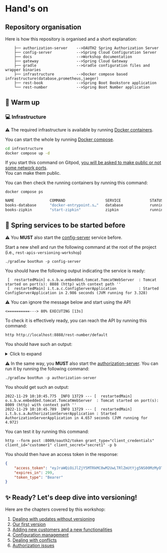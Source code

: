 # Hand's on

## Repository organisation

Here is how this repository is organised and a short explanation:

```jshelllanguage
    ├── authorization-server    -->OAUTH2 Spring Authorization Server
    ├── config-server           -->Spring Cloud Configuration Server
    ├── docs                    -->Workshop documentation
    ├── gateway                 -->Spring Cloud Gateway
    ├── gradle                  -->Gradle configuration files and wrapper binaries
    ├── infrastructure          -->Docker compose based infrastructure(database,prometheus,jaeger)
    ├── rest-book               -->Spring Boot Bookstore application
    └── rest-number             -->Spring Boot Number application
```

## :running: Warm up

### :computer: Infrastructure

:warning: The required infrastructure is available by
running [Docker containers](https://www.docker.com/resources/what-container/).

You can start the whole by running [Docker compose](https://docs.docker.com/compose/).

```bash
cd infrastructure
docker compose up -d
```

If you start this command on Gitpod, [you will be asked to make public or not some network ports](https://www.gitpod.io/docs/configure/workspaces/ports).  
You can make them public.

You can then check the running containers by running this command:

```jshelllanguage
docker compose ps
```

```bash
NAME                COMMAND                  SERVICE             STATUS              PORTS
books-database      "docker-entrypoint.s…"   database            running             0.0.0.0:5432->5432/tcp
books-zipkin        "start-zipkin"           zipkin              running (healthy)   9410/tcp, 0.0.0.0:9411->9411/tcp

```

## :information_desk_person: Spring services to be started before

:warning: You **MUST** also start the [config-server](../config-server) service before.

Start a new shell and run the following command at the root of the project (i.e., ``rest-apis-versioning-workshop``)

```
./gradlew bootRun -p config-server
```

You should have the following output indicating the service is ready:

```
 [  restartedMain] o.s.b.w.embedded.tomcat.TomcatWebServer  : Tomcat started on port(s): 8888 (http) with context path ''
 [  restartedMain] i.t.a.c.ConfigServerApplication          : Started ConfigServerApplication in 2.986 seconds (JVM running for 3.328)
```

:warning: You can ignore the message below and start using the API

```jshelllanguage
<==========---> 80% EXECUTING [13s]
```

To check it is effectively ready, you can reach the API by running this command:

```jshelllanguage
http http://localhost:8888/rest-number/default 
```

You should have such an output:

<details>
<summary>Click to expand</summary>

```json
HTTP/1.1 200
Connection: keep-alive
Content-Type: application/json
Date: Thu, 15 Dec 2022 19:04:45 GMT
Keep-Alive: timeout=60
Transfer-Encoding: chunked

{
"label": null,
"name": "rest-number",
"profiles": [
"default"
],
"propertySources": [
{
"name": "classpath:/config/rest-number.yml",
"source": {
"logging.level.org.springframework.web": "info",
"management.auditevents.enabled": true,
"management.endpoint.health.enabled": true,
"management.endpoint.health.probes.enabled": true,
"management.endpoint.health.show-details": "always",
"management.endpoint.metrics.enabled": true,
"management.endpoint.prometheus.enabled": true,
"management.endpoint.shutdown.enabled": true,
"management.endpoints.enabled-by-default": true,
"management.endpoints.jmx.exposure.include": "*",
"management.endpoints.web.exposure.include": "*",
"management.health.livenessstate.enabled": true,
"management.health.readinessstate.enabled": true,
"management.metrics.distribution.percentiles-histogram.http.server.requests": true,
"management.tracing.sampling.probability": 1.0,
"resilience4j.bulkhead.configs.default.maxConcurrentCalls": 100,
"resilience4j.bulkhead.instances.book-numbers.maxConcurrentCalls": 10,
"resilience4j.thread-pool-bulkhead.configs.default.coreThreadPoolSize": 2,
"resilience4j.thread-pool-bulkhead.configs.default.maxThreadPoolSize": 4,
"resilience4j.thread-pool-bulkhead.configs.default.queueCapacity": 2,
"resilience4j.thread-pool-bulkhead.instances.book-numbers.baseConfig": "default",
"resilience4j.timelimiter.configs.default.cancelRunningFuture": false,
"resilience4j.timelimiter.configs.default.timeoutDuration": "2s",
"resilience4j.timelimiter.instances.book-numbers.baseConfig": "default",
"server.port": 8081,
"spring.application.name": "rest-number",
"spring.cloud.circuitbreaker.resilience4j.enabled": true,
"spring.zipkin.base-url": "http://localhost:9411",
"spring.zipkin.sender.type": "web",
"time.to.sleep": 1000
}
}
],
"state": null,
"version": null
}

```
</details>


:warning: In the same way, you **MUST** also start the [authorization-server](../authorization-server).
You can run it by running the following command:

```jshelllanguage
./gradlew bootRun -p authorization-server
```

You should get such an output:

```jshelllanguage
2022-11-29 10:10:45.775  INFO 13729 --- [  restartedMain] o.s.b.w.embedded.tomcat.TomcatWebServer  : Tomcat started on port(s): 8009 (http) with context path ''
2022-11-29 10:10:45.789  INFO 13729 --- [  restartedMain] i.t.b.s.a.AuthorizationServerApplication : Started AuthorizationServerApplication in 4.657 seconds (JVM running for 4.972)
```

You can test it by running this command:

```jshelllanguage
http --form post :8009/oauth2/token grant_type="client_credentials" client_id="customer1" client_secret="secret1" -p b
```

You should then have an access token in the response:

```json
{
    "access_token": "eyJraWQiOiJlZjY5MTRkMC0wM2UwLTRlZmUtYjg5NS00MzMyOTlkMmE5ODAiLCJhbGciOiJSUzI1NiJ9.eyJzdWIiOiJjdXN0b21lcjEiLCJhdWQiOiJjdXN0b21lcjEiLCJuYmYiOjE2Njk3MTMxNjYsImlzcyI6Imh0dHA6Ly9sb2NhbGhvc3Q6ODAwOSIsImV4cCI6MTY2OTcxMzQ2NiwiaWF0IjoxNjY5NzEzMTY2fQ.E6_tfUxoULlAPUf91OYSyAu3YG0ZLCBIzNgaOq8cH7MKo5ZMTjUmGMycChtRQZPn7BAyseqQy8e8nwwkzcx9aIFOakQvKTg5GSJBwwwNUvpqvc91NhUfXy-KpuzLnDph4YIP5PjnUQwByBU5rsK_ALVQlcY5AePgErlcUszPx0VgZoLBrp46ld520BccAa9Tz20TaNz5wMlqURqrz7bwp-Q65iCVy3TrLaiT4qrdNLsCsxlJA-0HIrlBTU8HBt0Xv0oh-8P6iTFZvH7s1qtwby1fSZ11eGOOA5_SZ7JJ-9oC5L7-bdA0LBSQxDJtEJJOZBG1Ellypj8NWPRPFZt_UA",
    "expires_in": 299,
    "token_type": "Bearer"
}
```

## :sparkles: Ready? Let's deep dive into versioning!

Here are the chapters covered by this workshop:

1. [Dealing with updates without versioning](./01-without_versioning.md)
2. [Our first version](./02-first_version.md)
3. [Adding new customers and a new functionalities](./03-second_version.md)
4. [Configuration management](./04-scm.md)
5. [Dealing with conflicts](./05-conflicts.md)
6. [Authorization issues](./06-authorization.md)
